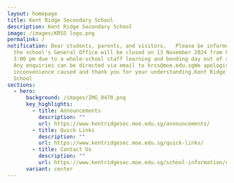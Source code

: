 ```yaml
---
layout: homepage
title: Kent Ridge Secondary School
description: Kent Ridge Secondary School
image: /images/KRSS logo.png
permalink: /
notification: Dear students, parents, and visitors,   Please be informed that
  the school's General Office will be closed on 13 November 2024 from 8:00 am to
  3:00 pm due to a whole-school staff learning and bonding day out of school.
  Any enquiries can be directed via email to krss@moe.edu.sgWe apologise for any
  inconvenience caused and thank you for your understanding.Kent Ridge Secondary
  School
sections:
  - hero:
      background: /images/IMG_0470.png
      key_highlights:
        - title: Announcements
          description: ""
          url: https://www.kentridgesec.moe.edu.sg/announcements/
        - title: Quick Links
          description: ""
          url: https://www.kentridgesec.moe.edu.sg/quick-links/
        - title: Contact Us
          description: ""
          url: https://www.kentridgesec.moe.edu.sg/school-information/contact-information/
      variant: center
---
```

